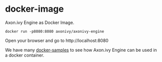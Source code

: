 # docker-image

Axon.ivy Engine as Docker Image.

    docker run -p8080:8080 axonivy/axonivy-engine

Open your browser and go to http://localhost:8080

We have many [docker-samples](https://github.com/ivy-samples/docker-samples)
to see how Axon.ivy Engine can be used in a docker container.
